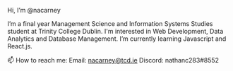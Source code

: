 Hi, I’m @nacarney

I’m a final year Management Science and Information Systems Studies student at Trinity College Dublin. I'm interested in Web Development, 
Data Analytics and Database Management. I’m currently learning Javascript and React.js. 

📫 How to reach me: 
Email: nacarney@tcd.ie
Discord: nathanc283#8552

<!---
nacarney/nacarney is a ✨ special ✨ repository because its `README.md` (this file) appears on your GitHub profile.
You can click the Preview link to take a look at your changes.
--->
